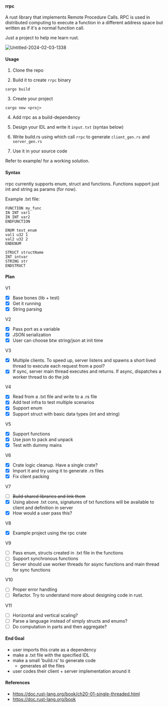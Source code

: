 #### rrpc

A rust library that implements Remote Procedure Calls. RPC is used in distributed computing to execute a function in a different address space but written as if it's a normal function call.

Just a project to help me learn rust.

![Untitled-2024-02-03-1338](https://github.com/InfiniteVerma/rrpc/assets/45547198/52d11371-482c-4d4c-8d77-d03cb7d5b8a4)

#### Usage

1. Clone the repo

2. Build it to create `rrpc` binary
```
cargo build
```

3. Create your project
```
cargo new <proj>
```

4. Add rrpc as a build-dependency

5. Design your IDL and write it `input.txt` (syntax below)

6. Write build.rs using which call `rrpc` to generate `client_gen.rs` and `server_gen.rs`

7. Use it in your source code

Refer to example/ for a working solution.

#### Syntax

rrpc currently supports enum, struct and functions. Functions support just int and string as params (for now).

Example .txt file:

```
FUNCTION my_func
IN INT var1
IN INT var2
ENDFUNCTION

ENUM test_enum
val1 u32 1
val2 u32 2
ENDENUM

STRUCT structName
INT intvar 
STRING str
ENDSTRUCT
```

#### Plan

V1
 - [x] Base bones (lib + test)
 - [x] Get it running
 - [x] String parsing

V2
 - [x] Pass port as a variable
 - [x] JSON serialization
 - [x] User can choose btw string/json at init time

V3
 - [x] Multiple clients. To speed up, server listens and spawns a short lived thread to execute each request from a pool?
 - [x] If sync, server main thread executes and returns. If async, dispatches a worker thread to do the job

V4
 - [x] Read from a .txt file and write to a .rs file
 - [x] Add test infra to test multiple scenarios
 - [x] Support enum
 - [x] Support struct with basic data types (int and string)

V5
 - [x] Support functions
 - [x] Use json to pack and unpack
 - [x] Test with dummy mains

V6
 - [x] Crate logic cleanup. Have a single crate?
 - [x] Import it and try using it to generate .rs files
 - [x] Fix client packing

V7
 - [ ] ~~Build shared libraries and link them~~
 - [x] Using above .txt cons, signatures of txt functions will be available to client and definition in server
 - [x] How would a user pass this?

V8
 - [x] Example project using the rpc crate

V9
 - [ ] Pass enum, structs created in .txt file in the functions
 - [ ] Support synchronous functions
 - [ ] Server should use worker threads for async functions and main thread for sync functions

V10
 - [ ] Proper error handling
 - [ ] Refactor. Try to understand more about designing code in rust.

V11
 - [ ] Horizontal and vertical scaling?
 - [ ] Parse a language instead of simply structs and enums?
 - [ ] Do computation in parts and then aggregate?

#### End Goal

 - user imports this crate as a dependency
 - make a .txt file with the specified IDL
 - make a small 'build.rs' to generate code
   - generates all the files
 - user codes their client + server implementation around it

#### References
 - https://doc.rust-lang.org/book/ch20-01-single-threaded.html
 - https://doc.rust-lang.org/book
